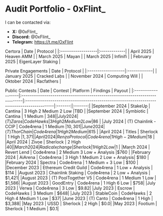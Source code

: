 # Audit Portfolio - 0xFlint_

I can be contacted via:

- **X:** @0xFlint_
- **Discord:** @0xFlint_
- **Telegram:** https://t.me/OxFlint

Certora
| Date             | Protocol    | 
|:-------------------|:-------------|
| April 2025  | Heaven AMM |
| March 2025  | Mayan |
| March 2025  | Infinifi |
| February 2025  | EigenLayer Staking |

Private Engagements
| Date             | Protocol    | 
|:-------------------|:-------------|
| January 2025  | Cracked Labs |
| November 2024  | Computing Will |
| Oktober 2024  | Racfathers |


Public Contests
| Date             | Contest                                                                       | Platform                                                                                 | Findings | Payout |
|:-------------------|:------------------------------------------------------------------------------|:--------------------------------------------------------------------------------------------|:-------:|:-------:|
|September 2024 | StakeUp | Cantina | 3 High 2 Medium 2 Low |TBD |
|September 2024 | Symbiotic | Cantina | 1 Medium | $348 |
|July 2024 | (T) Zaros | CodeHawks | 3 High 2 Medium 2 Low |$86 |
|July 2024 | (T) Chainlink - CCIP | Code4rena | 1 Medium |$10,301 |
|June 2024 | (T) ThorChain | Code4rena | 1 High 2 Medium |$615 |
|April 2024  | Titles | Sherlock | 1 High |$1,371 |
|April 2024  | Renzo Protocol | Code4rena | 1 High - 2 Medium |$18 |
|April 2024  | Zivoe | Sherlock | 2 High |$40 |
|March 2024  | Radicalxchange | Sherlock | 1 High 2 Low |$1 |
|March 2024  | Revert Lend | Code4rena | 2 Medium 3 Low + Analysis |$760 |
|February 2024  | AiArena | Code4rena | 3 High 1 Medium 2 Low + Analysis| $180 |
|February 2024  | Spectra | Code4rena | 1 Medium + 3 Low | $100 |
|December 2023  | Ethereum Credit Guild | Code4rena | 1 Low + Analysis  | $114 |
|August 2023  | Chainlink Staking | Code4rena | 2 Low + Analysis  | $1,421|
|August 2023  | (T) PoolTogether V5 | Code4rena | 1 Medium 1 Low | $1,586|
|August 2023  | GoodEntry | Code4rena | 1 High 6 Low | $758|
|July 2023  | Verwa | Code4rena | 3 Low  | $9.82|
|July 2023  | Escrow | CodeHawks | 3 Medium  | $648|
|July 2023  | StableCoin | CodeHawks | 2 High 4 Medium 1 Low | $37|
|June 2023 | (T) Canto | Code4rena | 1 High  | $3,388|
|May 2023  | USSD | Sherlock | 2 High  | $0.0|
|May 2023  | Footium | Sherlock | 1 Medium  | $0.1|
